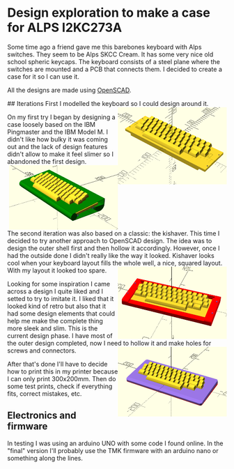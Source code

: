 # Design exploration to make a case for ALPS I2KC273A


Some time ago a friend gave me this barebones keyboard with Alps switches. They seem to be Alps SKCC Cream. It has some very nice old school spheric keycaps. The keyboard consists of a steel plane where the switches are mounted and a PCB that connects them. I decided to create a case for it so I can use it.

All the designs are made using [OpenSCAD](http://openscad.org).

## Iterations
First I modelled the keyboard so I could design around it.
<img align="right" src="/keyboard_raw.png" width=250 />

On my first try I began by designing a case loosely based on the IBM Pingmaster and the IBM Model M. I didn't like how bulky it was coming out and the lack of design features didn't allow to make it feel slimer so I abandoned the first design.
<img align="right" src="/V1/pingmaster.png" width=250 />

The second iteration was also based on a classic: the kishaver. This time I decided to try another approach to OpenSCAD design. The idea was to design the outer shell first and then hollow it accordingly. However, once I had the outside done I didn't really like the way it looked. Kishaver looks cool when your keyboard layout fills the whole well, a nice, squared layout. With my layout it looked too spare.
<img align="right" src="/V2/kishaver.png" width=250 />

Looking for some inspiration I came across a design I quite liked and I setted to try to imitate it. I liked that it looked kind of retro but also that it had some design elements that could help me make the complete thing more sleek and slim. This is the current design phase. I have most of the outer design completed, now I need to hollow it and make holes for screws and connectors.
<img align="right" src="/V3/g60_or_something.png" width=250 />

After that's done I'll have to decide how to print this in my printer because I can only print 300x200mm. Then do some test prints, check if everything fits, correct mistakes, etc.


## Electronics and firmware
In testing I was using an arduino UNO with some code I found online. In the "final" version I'll probably use the TMK firmware with an arduino nano or something along the lines.